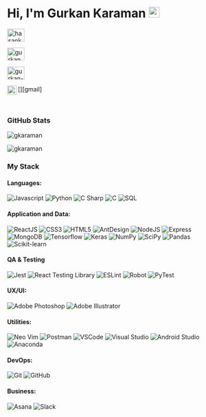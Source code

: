 # Hi, I'm Gurkan Karaman <img src="https://media.giphy.com/media/hvRJCLFzcasrR4ia7z/giphy.gif" width="25px">

<p align="left">
  <a href="mailto:hasankaraman294@gmail.com" target="_blank"><img align="center" src="https://cdn.simpleicons.org/gmail/D83A7C" alt="hasankaraman294@gmail.com" height="30" width="40"></a>
  
<a href="https://www.instagram.com/gurkanhasankaraman" target="_blank"><img align="center" src="https://cdn.simpleicons.org/instagram/D83A7C" alt="gurkanhasankaraman" height="30" width="40" /></a>
  
<a href="https://www.linkedin.com/in/gurkan-hasan-karaman-96568b172" target="_blank"><img align="center" src="https://cdn.simpleicons.org/linkedin/D83A7C" alt="gurkan-hasan-karaman-96568b172" height="30" width="40" /></a>

</p>

[<img align="left" alt="hasankaraman294 | Gmail" width="22px" src="https://cdn.simpleicons.org/gmail/D83A7C" />][gmail]

<br>

### GitHub Stats

<p><img align="center" src="https://github-readme-stats.vercel.app/api?username=GHasanKaraman&show_icons=true&theme=radical" alt="gkaraman" /></p>

<p><img align="center" src="https://github-readme-stats.vercel.app/api/top-langs/?username=GHasanKaraman&hide_progress=true" alt="gkaraman" /></p>

### My Stack

#### Languages:

![Javascript](https://img.shields.io/badge/-JavaScript-EDD222?style=flat&logo=javascript&logoColor=white)
![Python](https://img.shields.io/badge/-Python-3178C6?style=flat&logo=python&logoColor=white)
![C Sharp](https://img.shields.io/badge/-C%20Sharp-239120?style=flat&logo=c-sharp&logoColor=white)
![C](https://img.shields.io/badge/-0175C2?style=flat&logo=C&logoColor=white)
![SQL](https://img.shields.io/badge/-SQL-FFD02F?style=flat&logo=mysql&logoColor=white)

#### Application and Data:

![ReactJS](https://img.shields.io/badge/-ReactJS-51CBF2?style=flat&logo=react&logoColor=white)
![CSS3](https://img.shields.io/badge/-CSS3-1572B6?style=flat&logo=css3)
![HTML5](https://img.shields.io/badge/-HTML5-E34F26?style=flat&logo=html5&logoColor=white)
![AntDesign](https://img.shields.io/badge/-Ant%20Design-1579E9?style=flat&logo=antdesign&logoColor=white)
![NodeJS](http://img.shields.io/badge/-NodeJS-6EBF20?style=flat&logo=node.js&logoColor=white)
![Express](http://img.shields.io/badge/-Express-black?style=flat&logo=express&logoColor=white)
![MongoDB](http://img.shields.io/badge/-MongoDB-47A248?style=flat&logo=mongodb&logoColor=white)
![Tensorflow](https://img.shields.io/badge/-Tensorflow-FF9A00?style=flat&logo=tensorflow&logoColor=white)
![Keras](https://img.shields.io/badge/-Keras-F24E1E?style=flat&logo=keras&logoColor=white)
![NumPy](https://img.shields.io/badge/-NumPy-0079BF?style=flat&logo=numpy&logoColor=white)
![SciPy](https://img.shields.io/badge/-SciPy-02569B?style=flat&logo=scipy&logoColor=white)
![Pandas](https://img.shields.io/badge/-Pandas-5849BE?style=flat&logo=pandas&logoColor=white)
![Scikit-learn](https://img.shields.io/badge/-scikit%20learn-FF6C37?style=flat&logo=scikit-learn&logoColor=white)

#### QA & Testing

![Jest](https://img.shields.io/badge/-Jest-C21325?style=flat&logo=jest&logoColor=white)
![React Testing Library](https://img.shields.io/badge/-React%20Testing%20Library-e9554d?style=flat&logo=octopusdeploy&logoColor=white)
![ESLint](https://img.shields.io/badge/-ESLint-4B32C3?style=flat&logo=eslint&logoColor=white)
![Robot](https://img.shields.io/badge/-Robot-343434?style=flat&logo=Robot%20Framework&logoColor=white)
![PyTest](https://img.shields.io/badge/-PyTest-0175C2?style=flat&logo=pytest&logoColor=white)

#### UX/UI:

![Adobe Photoshop](https://img.shields.io/badge/-Photoshop-31A8FF?style=flat&logo=adobe-photoshop&logoColor=white)
![Adobe Illustrator](https://img.shields.io/badge/-Illustrator-FF9A00?style=flat&logo=adobe-illustrator&logoColor=white)

#### Utilities:

![Neo Vim](https://img.shields.io/badge/-Neovim-3D9a2f?style=flat&logo=neovim&logoColor=white)
![Postman](https://img.shields.io/badge/-Postman-FF6C37?style=flat&logo=postman&logoColor=white)
![VSCode](https://img.shields.io/badge/-VSCode-007ACC?style=flat&logo=visual-studio-code&logoColor=white)
![Visual Studio](https://img.shields.io/badge/-Visual%20Studio-5C2D91?style=flat&logo=visual-studio&logoColor=white)
![Android Studio](https://img.shields.io/badge/-Android%20Studio-3DDC84?style=flat&logo=android-studio&logoColor=white)
![Anaconda](https://img.shields.io/badge/-Anaconda-3EB049?style=flat&logo=anaconda&logoColor=white)

#### DevOps:

![Git](https://img.shields.io/badge/-Git-F05032?style=flat&logo=git&logoColor=white)
![GitHub](https://img.shields.io/badge/-Github-181717?style=flat&logo=github&logoColor=white)

#### Business:

![Asana](https://img.shields.io/badge/-Asana-F06A6A?style=flat&logo=asana&logoColor=white)
![Slack](https://img.shields.io/badge/-Slack-4A154B?style=flat&logo=slack&logoColor=white)

